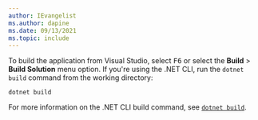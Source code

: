 ```yaml
---
author: IEvangelist
ms.author: dapine
ms.date: 09/13/2021
ms.topic: include
---
```


To build the application from Visual Studio, select <kbd>F6</kbd> or select the **Build** > **Build Solution** menu option. If you're using the .NET CLI, run the `dotnet build` command from the working directory:

```dotnetcli
dotnet build
```

For more information on the .NET CLI build command, see [`dotnet build`](../../tools/dotnet-build.md).
